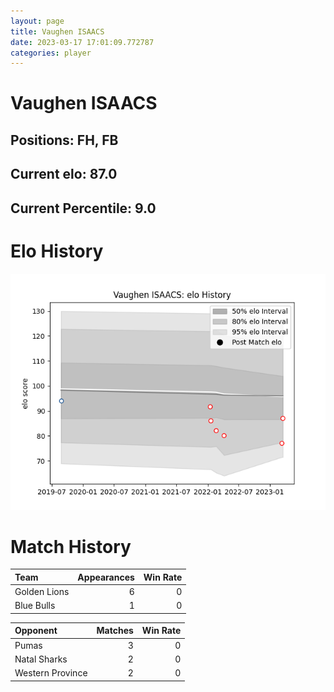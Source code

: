 ```yaml
---  
layout: page  
title: Vaughen ISAACS  
date: 2023-03-17 17:01:09.772787  
categories: player  
---
```

# Vaughen ISAACS

## Positions: FH, FB

## Current elo: 87.0

## Current Percentile: 9.0

# Elo History


![elo history](history_VaughenISAACS.png)
# Match History


| Team         |   Appearances |   Win Rate |
|:-------------|--------------:|-----------:|
| Golden Lions |             6 |          0 |
| Blue Bulls   |             1 |          0 |

| Opponent         |   Matches |   Win Rate |
|:-----------------|----------:|-----------:|
| Pumas            |         3 |          0 |
| Natal Sharks     |         2 |          0 |
| Western Province |         2 |          0 |
